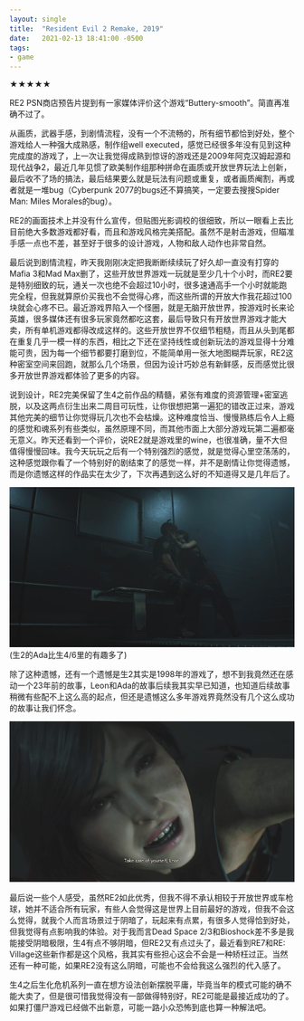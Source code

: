 ```yaml
---
layout: single
title:  "Resident Evil 2 Remake, 2019"
date:   2021-02-13 18:41:00 -0500
tags:
- game
---
```

★★★★★

RE2 PSN商店预告片提到有一家媒体评价这个游戏“Buttery-smooth”。简直再准确不过了。

从画质，武器手感，到剧情流程，没有一个不流畅的，所有细节都恰到好处，整个游戏给人一种强大成熟感，制作组well executed，感觉已经很多年没有见到这种完成度的游戏了，上一次让我觉得成熟到惊讶的游戏还是2009年阿克汉姆起源和现代战争2，最近几年见惯了欧美制作组那种拼命在画质或开放世界玩法上创新，最后收不了场的搞法，最后结果要么就是玩法有问题或重复，或者画质阉割，再或者就是一堆bug（Cyberpunk 2077的bugs还不算搞笑，一定要去搜搜Spider Man: Miles Morales的bug）。

RE2的画面技术上并没有什么宣传，但贴图光影调校的很细致，所以一眼看上去比目前绝大多数游戏都好看，而且和游戏风格完美搭配。虽然不是射击游戏，但瞄准手感一点也不差，甚至好于很多的设计游戏，人物和敌人动作也非常自然。

最后说到剧情流程，昨天我刚刚决定把我断断续续玩了好久却一直没有打穿的Mafia 3和Mad Max删了，这些开放世界游戏一玩就是至少几十个小时，而RE2要是特别细致的玩，通关一次也绝不会超过10小时，很多速通高手一个小时就能跑完全程，但我就算原价买我也不会觉得心疼，而这些所谓的开放大作我花超过100块就会心疼不已。最近游戏界陷入一个怪圈，就是无脑开放世界，按游戏时长来论英雄，很多媒体还有很多玩家竟然都吃这套，最后导致只有开放世界游戏才能大卖，所有单机游戏都得改成这样的。这些开放世界不仅细节粗糙，而且从头到尾都在重复几乎一模一样的东西，相比之下还在坚持线性或创新玩法的游戏显得十分难能可贵，因为每一个细节都要打磨到位，不能简单用一张大地图糊弄玩家，RE2这种密室空间来回跑，就那么几个场景，但因为设计巧妙总有新鲜感，反而感觉比很多开放世界游戏都体验了更多的内容。

说到设计，RE2完美保留了生4之前作品的精髓，紧张有难度的资源管理+密室逃脱，以及这两点衍生出来二周目可玩性，让你很想把第一遍犯的错改正过来，游戏其他完美的细节让你觉得玩几次也不会枯燥。这种难度恰当、慢慢熟练后令人上瘾的感觉和魂系列有些类似，虽然原理不同，而其他市面上大部分游戏玩第二遍都毫无意义。昨天还看到一个评价，说RE2就是游戏里的wine，也很准确，量不大但值得慢慢回味。我今天玩玩之后有一个特别强烈的感觉，就是觉得心里空荡荡的，这种感觉跟你看了一个特别好的剧结束了的感觉一样，并不是剧情让你觉得遗憾，而是你遗憾这样的作品实在太少了，下次再遇到这么好的不知道得又是几年后了。

![RE2 Ada kiss](/assets/img/RE2_Ada_kiss.jpg)
(生2的Ada比生4/6里的有趣多了)

除了这种遗憾，还有一个遗憾是生2其实是1998年的游戏了，想不到我竟然还在感动一个23年前的故事，Leon和Ada的故事后续我其实早已知道，也知道后续故事稍微有些配不上这么高的起点，但还是遗憾这么多年游戏界竟然没有几个这么成功的故事让我们怀念。

![RE2 Ada bye](/assets/img/RE2_Ada_bye.jpg)

最后说一些个人感受，虽然RE2如此优秀，但我不得不承认相较于开放世界或车枪球，她并不适合所有玩家，有些人会觉得这是世界上目前最好的游戏，但我不会这么觉得，就我个人而言场景过于阴暗了，玩起来有点累，有很多人觉得恰到好处，但我觉得有点影响我的体验。对于我而言Dead Space 2/3和Bioshock差不多是我能接受阴暗极限，生4有点不够阴暗，但RE2又有点过头了，最近看到RE7和RE: Village这些新作都是这个风格，我其实有些担心这会不会是一种矫枉过正。当然还有一种可能，如果RE2没有这么阴暗，可能也不会给我这么强烈的代入感了。

生4之后生化危机系列一直在想方设法创新摆脱平庸，毕竟当年的模式可能的确不能大卖了，但是很可惜我觉得没有一部做得特别好，RE2可能是最接近成功的了。如果打僵尸游戏已经做不出新意，可能一路小众恐怖到底也算一种解法吧。